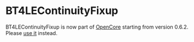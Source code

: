 BT4LEContinuityFixup
===================

BT4LEContinuityFixup is now part of [OpenCore](https://github.com/acidanthera/OpenCorePkg) starting from version 0.6.2. Please [use it](https://github.com/acidanthera/OpenCorePkg/releases) instead.
